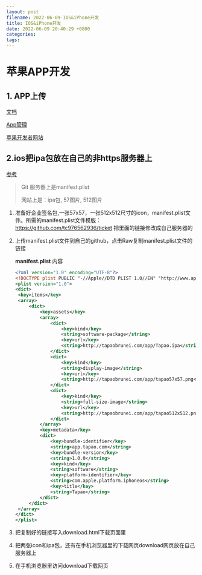 ```yaml
---
layout: post
filename: 2022-06-09-IOS&iPhone开发
title: IOS&iPhone开发
date: 2022-06-09 20:40:29 +0800
categories: 
tags: 
---
```


# 苹果APP开发

## 1. APP上传

[文档](https://help.apple.com/app-store-connect/#/devb1c185036)

[App管理](https://appstoreconnect.apple.com/)

[苹果开发者网站](https://developer.apple.com/)

## 2.ios把ipa包放在自己的非https服务器上

[参考](https://www.jianshu.com/p/2f5ec1ab46f4) 

> Git  服务器上是manifest.plist
>
> 网站上是：ipa包, 57图片, 512图片

1. 准备好企业签名包,一张57x57，一张512x512尺寸的icon，manifest.plist文件。所需的manifest.plist文件模版：https://github.com/tc976562936/ticket  把里面的链接修改成自己服务器的

2. 上传manifest.plist文件到自己的github，点击Raw复制manifest.plist文件的链接

   **manifest.plist** 内容

   ```xml
   <?xml version="1.0" encoding="UTF-8"?>
   <!DOCTYPE plist PUBLIC "-//Apple//DTD PLIST 1.0//EN" "http://www.apple.com/DTDs/PropertyList-1.0.dtd">
   <plist version="1.0">
   <dict>
   	<key>items</key>
   	<array>
   		<dict>
   			<key>assets</key>
   			<array>
   				<dict>
   					<key>kind</key>
   					<string>software-package</string>
   					<key>url</key>
   					<string>http://tapaobrunei.com/app/Tapao.ipa</string>
   				</dict>
   				<dict>
   					<key>kind</key>
   					<string>display-image</string>
   					<key>url</key>
   					<string>http://tapaobrunei.com/app/tapao57x57.png</string>
   				</dict>
   				<dict>
   					<key>kind</key>
   					<string>full-size-image</string>
   					<key>url</key>
   					<string>http://tapaobrunei.com/app/tapao512x512.png</string>
   				</dict>
   			</array>
   			<key>metadata</key>
   			<dict>
   				<key>bundle-identifier</key>
   				<string>app.tapao.com</string>
   				<key>bundle-version</key>
   				<string>1.0.0</string>
   				<key>kind</key>
   				<string>software</string>
   				<key>platform-identifier</key>
   				<string>com.apple.platform.iphoneos</string>
   				<key>title</key>
   				<string>Tapao</string>
   			</dict>
   		</dict>
   	</array>
   </dict>
   </plist>
   ```

3. 把复制好的链接写入download.html下载页面里

4. 把两张icon和ipa包，还有在手机浏览器里的下载网页download网页放在自己服务器上

5. 在手机浏览器里访问download下载网页